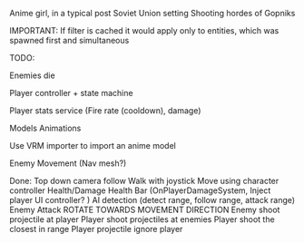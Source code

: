 Anime girl, in a typical post Soviet Union setting
Shooting hordes of Gopniks

IMPORTANT:
If filter is cached it would apply only to entities, which was spawned first and simultaneous

TODO:

Enemies die

Player controller + state machine

Player stats service (Fire rate (cooldown), damage)

Models
Animations

Use VRM importer to import an anime model

Enemy Movement (Nav mesh?)

Done:
Top down camera follow
Walk with joystick
Move using character controller
Health/Damage
Health Bar (OnPlayerDamageSystem, Inject player UI controller? )
AI detection (detect range, follow range, attack range)
Enemy Attack
ROTATE TOWARDS MOVEMENT DIRECTION
Enemy shoot projectile at player
Player shoot projectiles at enemies
Player shoot the closest in range
Player projectile ignore player
